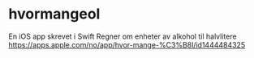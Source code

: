 # hvormangeol
En iOS app skrevet i Swift 
Regner om enheter av alkohol til halvlitere
https://apps.apple.com/no/app/hvor-mange-%C3%B8l/id1444484325
